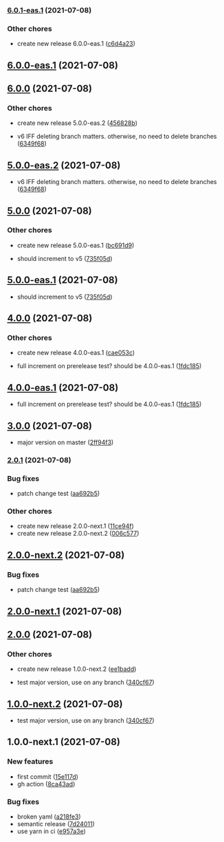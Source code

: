 ### [6.0.1-eas.1](https://github.com/nandorojo/expo-eas-semantic-release/compare/6.0.0...6.0.1-eas.1) (2021-07-08)


### Other chores

* create new release 6.0.0-eas.1 ([c6d4a23](https://github.com/nandorojo/expo-eas-semantic-release/commit/c6d4a2312ee04787861c5c2cd44069e65d402a7a))

## [6.0.0-eas.1](https://github.com/nandorojo/expo-eas-semantic-release/compare/5.0.0...6.0.0-eas.1) (2021-07-08)

## [6.0.0](https://github.com/nandorojo/expo-eas-semantic-release/compare/5.0.0...6.0.0) (2021-07-08)

### Other chores

* create new release 5.0.0-eas.2 ([456828b](https://github.com/nandorojo/expo-eas-semantic-release/commit/456828b59d99913bb575143704d498ad36d6df94))


* v6 IFF deleting branch matters. otherwise, no need to delete branches ([6349f68](https://github.com/nandorojo/expo-eas-semantic-release/commit/6349f68c3f3836847590c0c560116f3f178097d4))

## [5.0.0-eas.2](https://github.com/nandorojo/expo-eas-semantic-release/compare/5.0.0-eas.1...5.0.0-eas.2) (2021-07-08)


* v6 IFF deleting branch matters. otherwise, no need to delete branches ([6349f68](https://github.com/nandorojo/expo-eas-semantic-release/commit/6349f68c3f3836847590c0c560116f3f178097d4))
## [5.0.0](https://github.com/nandorojo/expo-eas-semantic-release/compare/4.0.0...5.0.0) (2021-07-08)


### Other chores

* create new release 5.0.0-eas.1 ([bc691d9](https://github.com/nandorojo/expo-eas-semantic-release/commit/bc691d9517125934bae0fc286cf1ad6bf550af8e))


* should increment to v5 ([735f05d](https://github.com/nandorojo/expo-eas-semantic-release/commit/735f05d6daf50fee8ea8e8e318b00ed6acc927d9))

## [5.0.0-eas.1](https://github.com/nandorojo/expo-eas-semantic-release/compare/4.0.0...5.0.0-eas.1) (2021-07-08)


* should increment to v5 ([735f05d](https://github.com/nandorojo/expo-eas-semantic-release/commit/735f05d6daf50fee8ea8e8e318b00ed6acc927d9))

## [4.0.0](https://github.com/nandorojo/expo-eas-semantic-release/compare/3.0.0...4.0.0) (2021-07-08)


### Other chores

* create new release 4.0.0-eas.1 ([cae053c](https://github.com/nandorojo/expo-eas-semantic-release/commit/cae053cf43ece8e0c030182f399ba512a1c2f19d))


* full increment on prerelease test? should be 4.0.0-eas.1 ([1fdc185](https://github.com/nandorojo/expo-eas-semantic-release/commit/1fdc1855746e0c1c082a339cc30d2b8b8cfa414a))

## [4.0.0-eas.1](https://github.com/nandorojo/expo-eas-semantic-release/compare/3.0.0...4.0.0-eas.1) (2021-07-08)


* full increment on prerelease test? should be 4.0.0-eas.1 ([1fdc185](https://github.com/nandorojo/expo-eas-semantic-release/commit/1fdc1855746e0c1c082a339cc30d2b8b8cfa414a))

## [3.0.0](https://github.com/nandorojo/expo-eas-semantic-release/compare/2.0.1...3.0.0) (2021-07-08)


* major version on master ([2ff94f3](https://github.com/nandorojo/expo-eas-semantic-release/commit/2ff94f35f889cac002d1e8d78bcc1de6dfd5baab))

### [2.0.1](https://github.com/nandorojo/expo-eas-semantic-release/compare/2.0.0...2.0.1) (2021-07-08)


### Bug fixes

* patch change test ([aa692b5](https://github.com/nandorojo/expo-eas-semantic-release/commit/aa692b5ea9d7f5f43d525994df7383ebac7838b9))


### Other chores

* create new release 2.0.0-next.1 ([11ce94f](https://github.com/nandorojo/expo-eas-semantic-release/commit/11ce94fda5cc0f879cf036ccd2b4ea3649e01815))
* create new release 2.0.0-next.2 ([006c577](https://github.com/nandorojo/expo-eas-semantic-release/commit/006c5774d33669e4e27758ce91be015caffd5e3b))

## [2.0.0-next.2](https://github.com/nandorojo/expo-eas-semantic-release/compare/2.0.0-next.1...2.0.0-next.2) (2021-07-08)


### Bug fixes

* patch change test ([aa692b5](https://github.com/nandorojo/expo-eas-semantic-release/commit/aa692b5ea9d7f5f43d525994df7383ebac7838b9))

## [2.0.0-next.1](https://github.com/nandorojo/expo-eas-semantic-release/compare/1.0.0...2.0.0-next.1) (2021-07-08)

## [2.0.0](https://github.com/nandorojo/expo-eas-semantic-release/compare/1.0.0...2.0.0) (2021-07-08)


### Other chores

* create new release 1.0.0-next.2 ([ee1badd](https://github.com/nandorojo/expo-eas-semantic-release/commit/ee1badd9d7b89b5c94e173d64e2102ae2bfe5c85))


* test major version, use on any branch ([340cf67](https://github.com/nandorojo/expo-eas-semantic-release/commit/340cf67ad3812f89c5943516a38b3fd2b29ff7fd))

## [1.0.0-next.2](https://github.com/nandorojo/expo-eas-semantic-release/compare/1.0.0-next.1...1.0.0-next.2) (2021-07-08)


* test major version, use on any branch ([340cf67](https://github.com/nandorojo/expo-eas-semantic-release/commit/340cf67ad3812f89c5943516a38b3fd2b29ff7fd))

## 1.0.0-next.1 (2021-07-08)


### New features

* first commit ([15e117d](https://github.com/nandorojo/expo-eas-semantic-release/commit/15e117d46b09f055a3c1ae448118cf58ff534fb9))
* gh action ([8ca43ad](https://github.com/nandorojo/expo-eas-semantic-release/commit/8ca43ada523adb773034cb21c1c28ee5c66f9126))


### Bug fixes

* broken yaml ([a218fe3](https://github.com/nandorojo/expo-eas-semantic-release/commit/a218fe38565539a88e58781a707ec3087836ce7a))
* semantic release ([7d24011](https://github.com/nandorojo/expo-eas-semantic-release/commit/7d24011c7ac05f21eea3e7c29a0fabdc5de58287))
* use yarn in ci ([e957a3e](https://github.com/nandorojo/expo-eas-semantic-release/commit/e957a3e75a30299341262ff1c0632ef4a2021d68))
